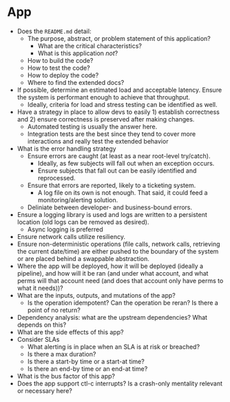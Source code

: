 # App

- Does the `README.md` detail:
    - The purpose, abstract, or problem statement of this application?
        - What are the critical characteristics?
        - What is this application *not*?
    - How to build the code?
    - How to test the code?
    - How to deploy the code?
    - Where to find the extended docs?
- If possible, determine an estimated load and acceptable latency. Ensure the
system is performant enough to achieve that throughput.
    - Ideally, criteria for load and stress testing can be identified as well.
- Have a strategy in place to allow devs to easily 1) establish correctness and
  2) ensure correctness is preserved after making changes.
    - Automated testing is usually the answer here.
    - Integration tests are the best since they tend to cover more interactions
    and really test the extended behavior
- What is the error handling strategy
    - Ensure errors are caught (at least as a near root-level try/catch).
        - Ideally, as few subjects will fall out when an exception occurs.
        - Ensure subjects that fall out can be easily identified and
        reprocessed.
    - Ensure that errors are reported, likely to a ticketing system.
        - A log file on its own is not enough. That said, it could feed a
        monitoring/alerting solution.
    - Deliniate between developer- and business-bound errors.
- Ensure a logging library is used and logs are written to a persistent
location (old logs can be removed as desired).
    - Async logging is preferred
- Ensure network calls utilize resiliency.
- Ensure non-deterministic operations (file calls, network calls, retrieving
the current date/time) are either pushed to the boundary of the system or are
placed behind a swappable abstraction.
- Where the app will be deployed, how it will be deployed (ideally a pipeline),
and how will it be ran (and under what account, and what perms will that
account need (and does that account only have perms to what it needs))?
- What are the inputs, outputs, and mutations of the app?
    - Is the operation idempotent? Can the operation be reran? Is there a point
    of no return?
- Dependency analysis: what are the upstream dependencies? What depends on
  this?
- What are the side effects of this app?
- Consider SLAs
    - What alerting is in place when an SLA is at risk or breached?
    - Is there a max duration?
    - Is there a start-by time or a start-at time?
    - Is there an end-by time or an end-at time?
- What is the bus factor of this app?
- Does the app support ctl-c interrupts? Is a crash-only mentality relevant or
  necessary here?

